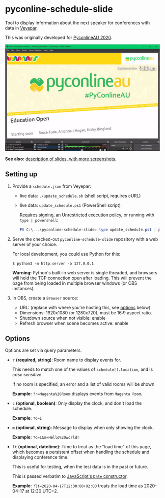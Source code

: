 # pyconline-schedule-slide

Tool to display information about the next speaker for conferences with data in [Veyepar][].

This was originally developed for [PyconlineAU 2020][pyconau2020].

![screenshot - schedule in OBS](./screenshots/obs.jpg)

**See also:** [description of slides, with more screenshots](./slides.md).

## Setting up

1. Provide a `schedule.json` from Veyepar:

   * live data: `./update_schedule.sh` (shell script, requires cURL)

   * live data: `update_schedule.ps1` (PowerShell script)

     [Requires signing][ps-sign], [an Unrestricted execution policy][ps-unrestricted], or running with `type | powershell`:

     ```powershell
     PS C:\...\pyconline-schedule-slide> type update_schedule.ps1 | powershell
     ```

2. Serve the checked-out `pyconline-schedule-slide` repository with a web server of your choice.

   For local development, you could use Python for this:

   ```shell
   $ python3 -m http.server -b 127.0.0.1
   ```

   **Warning:** Python's built-in web server is single threaded, and browsers will hold the TCP connection open after loading. This will prevent the page from being loaded in multiple browser windows (or OBS instances).

3. In OBS, create a `Browser` source:

   * URL: (replace with where you're hosting this, see [options](#options) below)
   * Dimensions: 1920x1080 (or 1280x720), must be 16:9 aspect ratio.
   * Shutdown source when not visible: enable
   * Refresh browser when scene becomes active: enable

## Options

Options are set via query parameters:

* `r` **(required, string)**: Room name to display events for.

  This needs to match one of the values of `schedule[].location`, and is _case sensitive_.

  If no room is specified, an error and a list of valid rooms will be shown.

  **Example:** `?r=Magenta%20Room` displays events from `Magenta Room`.

* `c` **(optional, boolean)**: Only display the clock, and don't load the schedule.

  **Example:** `?c=1`

* `m` **(optional, string)**: Message to display when only showing the clock.

  **Example:** `?c=1&m=Hello%20world!`

* `lt` **(optional, datetime)**: Time to treat as the "load time" of this page, which becomes a persistent offset when handling the schedule and displaying conference time.

  This is useful for testing, when the test data is in the past or future.

  This is passed verbatim to [JavaScript's `Date` constructor][date].

  **Example:** `?lt=2020-04-17T12:30:00+02:00` treats the load time as 2020-04-17 at 12:30 UTC+2.

[date]: https://developer.mozilla.org/en-US/docs/Web/JavaScript/Reference/Global_Objects/Date/Date
[pyconau2020]: https://2020.pycon.org.au/
[ps-sign]: https://docs.microsoft.com/en-us/powershell/module/microsoft.powershell.core/about/about_signing?view=powershell-7
[ps-unrestricted]: https://docs.microsoft.com/en-us/powershell/module/microsoft.powershell.core/about/about_execution_policies?view=powershell-7#unrestricted
[veyepar]: https://github.com/CarlFK/veyepar